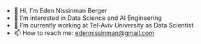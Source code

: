 - 👋 Hi, I’m Eden Nissinman Berger
- 👀 I’m interested in Data Science and AI Engineering
- 🌱 I’m currently working at Tel-Aviv University as Data Scientist
- 📫 How to reach me: edennissinman@gmail.com

<!---
Eden-Niss/Eden-Niss is a ✨ special ✨ repository because its `README.md` (this file) appears on your GitHub profile.
You can click the Preview link to take a look at your changes.
--->
